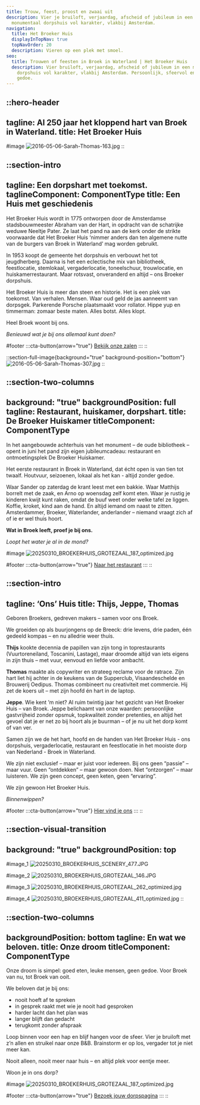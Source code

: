 ```yaml
---
title: Trouw, feest, proost en zwaai uit
description: Vier je bruiloft, verjaardag, afscheid of jubileum in een
  monumentaal dorpshuis vol karakter, vlakbij Amsterdam.
navigation:
  title: Het Broeker Huis
  displayInTopNav: true
  topNavOrder: 20
  description: Vieren op een plek met smoel.
seo:
  title: Trouwen of feesten in Broek in Waterland | Het Broeker Huis
  description: Vier bruiloft, verjaardag, afscheid of jubileum in een monumentaal
    dorpshuis vol karakter, vlakbij Amsterdam. Persoonlijk, sfeervol en zonder
    gedoe.
---
```


::hero-header
---
tagline: Al 250 jaar het kloppend hart van Broek in Waterland.
title: Het Broeker Huis
---
#image
![2016-05-06-Sarah-Thomas-163.jpg](/Sarah_Thomas%20trouwen.png)
::

::section-intro
---
tagline: Een dorpshart met toekomst.
taglineComponent: ComponentType
title: Een Huis met geschiedenis
---
Het Broeker Huis wordt in 1775 ontworpen door de Amsterdamse stadsbouwmeester Abraham van der Hart, in opdracht van de schatrijke weduwe Neeltje Pater. Ze laat het pand na aan de kerk onder de strikte voorwaarde dat Het Broeker Huis ‘nimmer anders dan ten algemene nutte van de burgers van Broek in Waterland’ mag worden gebruikt.

In 1953 koopt de gemeente het dorpshuis en verbouwt het tot jeugdherberg. Daarna is het een eclectische mix van bibliotheek, feestlocatie, stemlokaal, vergaderlocatie, toneelschuur, trouwlocatie, en huiskamerrestaurant. Maar rotsvast, onveranderd en altijd – ons Broeker dorpshuis.

Het Broeker Huis is meer dan steen en historie. Het is een plek van toekomst. Van verhalen. Mensen. Waar oud geld de jas aanneemt van dorpsgek. Parkerende Porsche plaatsmaakt voor rollator. Hippe yup en timmerman: zomaar beste maten. Alles botst. Alles klopt.

Heel Broek woont bij ons.

*Benieuwd wat je bij ons allemaal kunt doen?*

#footer
  :::cta-button{arrow="true"}
  [Bekijk onze zalen](</Trouwen & Feesten>)
  :::
::

::section-full-image{background="true" background-position="bottom"}
![2016-05-06-Sarah-Thomas-307.jpg](/grote-zaal/2016-05-06-Sarah-Thomas-307.jpg)
::

::section-two-columns
---
background: "true"
backgroundPosition: full
tagline: Restaurant, huiskamer, dorpshart.
title: De Broeker Huiskamer
titleComponent: ComponentType
---
In het aangebouwde achterhuis van het monument – de oude bibliotheek – opent in juni het pand zijn eigen jubileumcadeau: restaurant en ontmoetingsplek De Broeker Huiskamer.

Het eerste restaurant in Broek in Waterland, dat écht open is van tien tot twaalf. Houtvuur, seizoenen, lokaal als het kan - altijd zonder gedoe.

Waar Sander op zaterdag de krant leest met een bakkie. Waar Matthijs borrelt met de zaak, en Arno op woensdag zelf komt eten. Waar je rustig je kinderen kwijt kunt raken, omdat de buuf weet onder welke tafel ze liggen. Koffie, kroket, kind aan de hand. En altijd iemand om naast te zitten. Amsterdammer, Broeker, Waterlander, anderlander – niemand vraagt zich af of ie er wel thuis hoort.

**Wat in Broek leeft, proef je bij ons.**

*Loopt het water je al in de mond?*

#image
![20250310\_BROEKERHUIS\_GROTEZAAL\_187\_optimized.jpg](/Grote%20Zaal/20250310_BROEKERHUIS_GROTEZAAL_187_optimized.jpg)

#footer
  :::cta-button{arrow="true"}
  [Naar het restaurant](/Restaurant)
  :::
::

::section-intro
---
tagline: ‘Ons’ Huis
title: Thijs, Jeppe, Thomas
---
Geboren Broekers, gedreven makers – samen voor ons Broek.

We groeiden op als buurjongens op de Breeck: drie levens, drie paden, één gedeeld kompas – en nu alledrie weer thuis.

**Thijs** kookte decennia de papillen van zijn tong in toprestaurants (Vuurtoreneiland, Toscanini, Lastage), maar droomde altijd van iets eigens in zijn thuis – met vuur, eenvoud en liefde voor ambacht.

**Thomas** maakte als copywriter en strateeg reclame voor de ratrace. Zijn hart liet hij achter in de keukens van de Supperclub, Visaandeschelde en Brouwerij Oedipus. Thomas combineert nu creativiteit met commercie. Hij zet de koers uit – met zijn hoofd én hart in de laptop.

**Jeppe**. Wie kent ’m niet? Al ruim twintig jaar het gezicht van Het Broeker Huis – van Broek. Jeppe belichaamt van onze waarden: persoonlijke gastvrijheid zonder opsmuk, topkwaliteit zonder pretenties, en altijd het gevoel dat je er net zo bij hoort als je buurman – of je nu uit het dorp komt of van ver.

Samen zijn we de het hart, hoofd en de handen van Het Broeker Huis - ons dorpshuis, vergaderlocatie, restaurant en feestlocatie in het mooiste dorp van Nederland - Broek in Waterland.

We zijn niet exclusief – maar er juist voor iedereen. Bij ons geen “passie” – maar vuur. Geen “ontdekken” – maar gewoon doen. Niet “ontzorgen” – maar luisteren. We zijn geen concept, geen keten, geen “ervaring”.

We zijn gewoon Het Broeker Huis.

*Binnenwippen?*

#footer
  :::cta-button{arrow="true"}
  [Hier vind je ons](#)
  :::
::

::section-visual-transition
---
background: "true"
backgroundPosition: top
---
#image_1
![20250310\_BROEKERHUIS\_SCENERY\_477.JPG](/HOME/20250310_BROEKERHUIS_SCENERY_477.JPG)

#image_2
![20250310\_BROEKERHUIS\_GROTEZAAL\_146.JPG](/HOME/20250310_BROEKERHUIS_GROTEZAAL_146.JPG)

#image_3
![20250310\_BROEKERHUIS\_GROTEZAAL\_262\_optimized.jpg](/grote-zaal/20250310_BROEKERHUIS_GROTEZAAL_262_optimized.jpg)

#image_4
![20250310\_BROEKERHUIS\_GROTEZAAL\_411\_optimized.jpg](/grote-zaal/20250310_BROEKERHUIS_GROTEZAAL_411_optimized.jpg)
::

::section-two-columns
---
backgroundPosition: bottom
tagline: En wat we beloven.
title: Onze droom
titleComponent: ComponentType
---
Onze droom is simpel: goed eten, leuke mensen, geen gedoe. Voor Broek van nu, tot Broek van ooit.

We beloven dat je bij ons:

- nooit hoeft af te spreken
- in gesprek raakt met wie je nooit had gesproken
- harder lacht dan het plan was
- langer blijft dan gedacht
- terugkomt zonder afspraak

Loop binnen voor een hap en blijf hangen voor de sfeer. Vier je bruiloft met z’n allen en struikel naar onze B\&B. Brainstorm er op los, vergader tot je niet meer kan.

Nooit alleen, nooit meer naar huis – en altijd plek voor eentje meer.

Woon je in ons dorp?

#image
![20250310\_BROEKERHUIS\_GROTEZAAL\_187\_optimized.jpg](/COLLAGES/TINYFIED_COLLAGES/BROEKERHUIS_COLLAGES_1.png)

#footer
  :::cta-button{arrow="true"}
  [Bezoek jouw dorpspagina](</Voor Broekers>)
  :::
::
